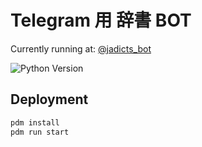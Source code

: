 # Telegram 用 辞書 BOT

Currently running at: [@jadicts_bot](https://telegram.me/jadicts_bot)

![Python Version](https://img.shields.io/badge/python-3.9-green)

## Deployment

```bash
pdm install
pdm run start
```
